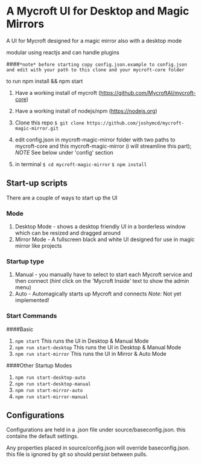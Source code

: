 # A Mycroft UI for Desktop and Magic Mirrors
A UI for Mycroft designed for a magic mirror also with a desktop mode

modular using reactjs and can handle plugins

####`*note* before starting copy config.json.example to config.json and edit with your path to this clone and your mycroft-core folder`

to run npm install && npm start

1. Have a working install of mycroft (https://github.com/MycroftAI/mycroft-core)
2. Have a working install of nodejs/npm (https://nodejs.org)
3. Clone this repo
```$ git clone https://github.com/joshymcd/mycroft-magic-mirror.git```

4. edit config.json in mycroft-magic-mirror folder with two paths to mycroft-core and this mycroft-magic-mirror (i will streamline this part);
  *NOTE* See below under 'config' section
5. in terminal
    ```$ cd mycroft-magic-mirror```
    ```$ npm install```

## Start-up scripts
There are a couple of ways to start up the UI

### Mode
1. Desktop Mode - shows a desktop friendly UI in a borderless window which can be resized and dragged around
2. Mirror Mode - A fullscreen black and white UI designed for use in magic mirror like projects

### Startup type
1. Manual - you manually have to select to start each Mycroft service and then connect (*hint* click on the 'Mycroft Inside' text to show the admin menu)
2. Auto - Automagically starts up Mycroft and connects
*Note:* Not yet implemented!

### Start Commands
####Basic
1. ``` npm start ```
This runs the UI in Desktop & Manual Mode
2. ``` npm run start-desktop ```
This runs the UI in Desktop & Manual Mode
3. ``` npm run start-mirror ```
This runs the UI in Mirror & Auto Mode

####Other Startup Modes
1. ```npm run start-desktop-auto```
2. ```npm run start-desktop-manual```
3. ```npm run start-mirror-auto```
4. ```npm run start-mirror-manual```

## Configurations
Configurations are held in a .json file under source/baseconfig.json. this contains the default settings.

Any properties placed in source/config.json will override baseconfig.json. this file is ignored by git so should persist between pulls.
